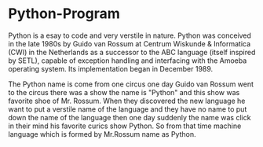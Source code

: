 # Python-Program

Python is a esay to code and very verstile in nature. 
Python was conceived in the late 1980s by Guido van Rossum at Centrum Wiskunde & Informatica (CWI) in the Netherlands as a successor to the ABC language (itself inspired by SETL), capable of exception handling and interfacing with the Amoeba operating system. Its implementation began in December 1989.

The Python name is come from one circus one day Guido van Rossum went to the circus there was a show the name is "Python" and this show was favorite shoe of Mr. Rossum. When they discovered the new language he want to put a verstile name of the language and they have no name to put down the name of the language then one day suddenly the name was click in their mind his favorite curics show Python. So from that time machine language which is formed by Mr.Rossum name as Python.